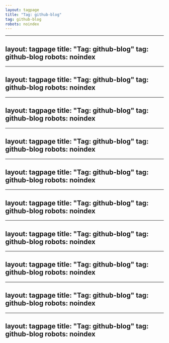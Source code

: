 ```yaml
---
layout: tagpage
title: "Tag: github-blog"
tag: github-blog
robots: noindex
---
```

---
layout: tagpage
title: "Tag: github-blog"
tag: github-blog
robots: noindex
---
---
layout: tagpage
title: "Tag: github-blog"
tag: github-blog
robots: noindex
---
---
layout: tagpage
title: "Tag: github-blog"
tag: github-blog
robots: noindex
---
---
layout: tagpage
title: "Tag: github-blog"
tag: github-blog
robots: noindex
---
---
layout: tagpage
title: "Tag: github-blog"
tag: github-blog
robots: noindex
---
---
layout: tagpage
title: "Tag: github-blog"
tag: github-blog
robots: noindex
---
---
layout: tagpage
title: "Tag: github-blog"
tag: github-blog
robots: noindex
---
---
layout: tagpage
title: "Tag: github-blog"
tag: github-blog
robots: noindex
---
---
layout: tagpage
title: "Tag: github-blog"
tag: github-blog
robots: noindex
---
---
layout: tagpage
title: "Tag: github-blog"
tag: github-blog
robots: noindex
---
